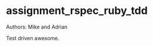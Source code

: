 assignment_rspec_ruby_tdd
=========================

Authors: Mike and Adrian

Test driven awesome.
